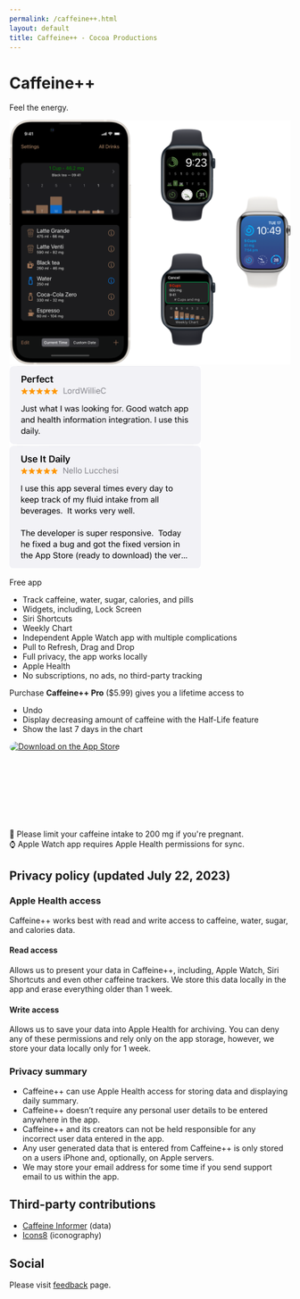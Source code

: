 ```yaml
---
permalink: /caffeine++.html
layout: default
title: Caffeine++ - Cocoa Productions
---
```


<h1 class="appName">Caffeine++</h1>
<p class="hero" id="caffeineSlogan">Feel the energy.</p>

<img class="screenshot" src="/images/promo-caffeine_2x.png" alt="iPhone 13 mini and Apple Watch showing Caffeine++ with the Weekly Chart" style="width: 708px;">

<img class="screenshot" title="5 stars, just what I was looking for. Good watch app and health information integration. I use this dally." src="/images/review-box_2x.png" style="width: 343px; padding-bottom: 0;">

<img class="screenshot" alt="5 stars, I use this app several times every day to keep track of my fluid intake from all beverages. It works very well." src="/images/review-box-2_2x.png" style="width: 343px;"> 

Free app
- Track caffeine, water, sugar, calories, and pills
- Widgets, including, Lock Screen
- Siri Shortcuts
- Weekly Chart
- Independent Apple Watch app with multiple complications
- Pull to Refresh, Drag and Drop
- Full privacy, the app works locally
- Apple Health
- No subscriptions, no ads, no third-party tracking

Purchase **Caffeine++ Pro** ($5.99) gives you a lifetime access to
- Undo
- Display decreasing amount of caffeine with the Half-Life feature
- Show the last 7 days in the chart

<a href="https://apps.apple.com/us/app/altershot-status-bar-editor/id911930618?itsct=apps_box_badge&amp;itscg=30200" style="display: inline-block; overflow: hidden; border-radius: 13px; width: 250px; height: 83px;"><img src="https://tools.applemediaservices.com/api/badges/download-on-the-app-store/white/en-us?size=250x83&amp;releaseDate=1417564800" alt="Download on the App Store" style="border-radius: 13px; width: 250px; height: 83px;"></a>

<div href="https://apps.apple.com/app/caffeine/id1594448346" style="display:inline-block;overflow:hidden;background:url(/images/health-badge.svg) no-repeat;width:165px;height:40px;" class="badge"></div>

🤰 Please limit your caffeine intake to 200 mg if you're pregnant.  
⌚️ Apple Watch app requires Apple Health permissions for sync.

## Privacy policy (updated July 22, 2023)

### Apple Health access

Caffeine++ works best with read and write access to caffeine, water, sugar, and calories data.

#### Read access

Allows us to present your data in Caffeine++, including, Apple Watch, Siri Shortcuts and even other caffeine trackers. We store this data locally in the app and erase everything older than 1 week.

#### Write access

Allows us to save your data into Apple Health for archiving. You can deny any of these permissions and rely only on the app storage, however, we store your data locally only for 1 week.

### Privacy summary

- Caffeine++ can use Apple Health access for storing data and displaying daily summary.
- Caffeine++ doesn’t require any personal user details to be entered anywhere in the app.
- Caffeine++ and its creators can not be held responsible for any incorrect user data entered in the app.
- Any user generated data that is entered from Caffeine++ is only stored on a users iPhone and, optionally, on Apple servers.
- We may store your email address for some time if you send support email to us within the app.

## Third-party contributions

- [Caffeine Informer](https://www.caffeineinformer.com/the-caffeine-database) (data)
- [Icons8](http://icons8.com) (iconography)

## Social

Please visit [feedback](/feedback) page.